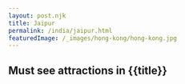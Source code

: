 ```yaml
---
layout: post.njk
title: Jaipur
permalink: /india/jaipur.html
featuredImage: /_images/hong-kong/hong-kong.jpg
---
```

## Must see attractions in {{title}}
